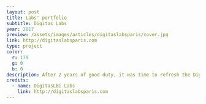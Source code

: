 ```yaml
---
layout: post
title: Labs' portfolio
subtitle: Digitas Labs
year: 2017
preview: /assets/images/articles/digitaslabsparis/cover.jpg
link: http://digitaslabsparis.com
type: project
color:
  r: 179
  g: 0
  b: 0
description: After 2 years of good duty, it was time to refresh the Digitas Labs portfolio. The Labs team gave me the opportunity to train my graphic skills by doing the portfolio from (almost) zero, because we like doing things on our own ! It was coded in Jekyll, a light framework I felt in love with (my portfolio is in Jekyll too).
credits:
  - name: DigitasLBi Labs
    link: http://digitaslabsparis.com
---
```

